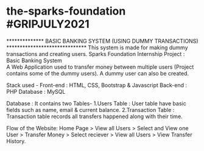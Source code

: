 # the-sparks-foundation #GRIPJULY2021
************** BASIC BANKING SYSTEM   (USING DUMMY TRANSACTIONS) ******************************
This system is made for making dummy transactions and creating users.
Sparks Foundation Internship Project : Basic Banking System  
A Web Application used to transfer money between multiple users (Project contains some of the dummy users). A dummy user can also be created.  

Stack used - 
Front-end : HTML, CSS, Bootstrap & Javascript 
Back-end : PHP 
Database : MySQL   

Database :
It contains two Tables- 
1.Users Table : User table have basic fields such as name, email & current balance. 
2.Transaction Table : Transaction table records all transfers happened along with their time.  

Flow of the Website: Home Page > View all Users > Select and View one User > Transfer Money > Select reciever > View all Users > View Transfer History.
